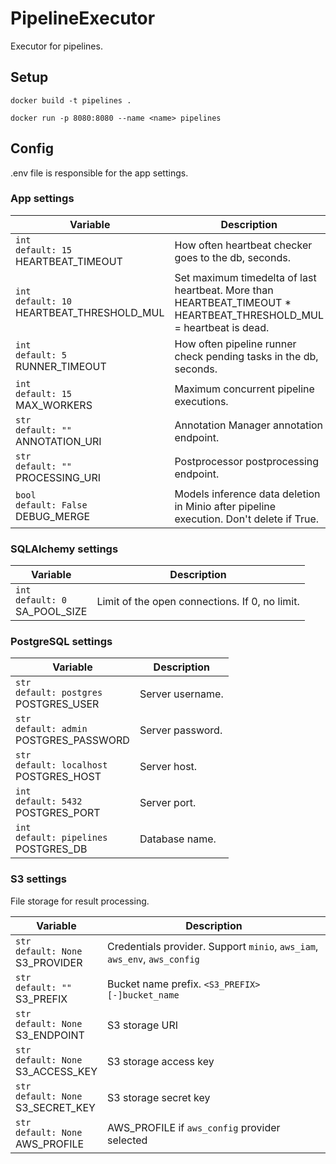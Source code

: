 # PipelineExecutor

Executor for pipelines.

## Setup
`docker build -t pipelines .`

`docker run -p 8080:8080 --name <name> pipelines`

## Config
.env file is responsible for the app settings.
### App settings
| Variable | Description |
|---|---------------|
|`int` <br/> `default: 15` <br/> HEARTBEAT_TIMEOUT | How often heartbeat checker goes to the db, seconds. |
|`int` <br/> `default: 10` <br/> HEARTBEAT_THRESHOLD_MUL| Set maximum timedelta of last heartbeat. More than HEARTBEAT_TIMEOUT * HEARTBEAT_THRESHOLD_MUL = heartbeat is dead. |
|`int` <br/> `default: 5` <br/> RUNNER_TIMEOUT | How often pipeline runner check pending tasks in the db, seconds. |
|`int` <br/> `default: 15` <br/> MAX_WORKERS| Maximum concurrent pipeline executions. |
|`str` <br/> `default: ""` <br/> ANNOTATION_URI| Annotation Manager annotation endpoint. |
|`str` <br/> `default: ""` <br/> PROCESSING_URI| Postprocessor postprocessing endpoint. |
|`bool` <br/> `default: False` <br/> DEBUG_MERGE| Models inference data deletion in Minio after pipeline execution. Don't delete if True. |

### SQLAlchemy settings
| Variable | Description |
|---|---------------|
|`int` <br/> `default: 0` <br/> SA_POOL_SIZE | Limit of the open connections. If 0, no limit. |

### PostgreSQL settings
| Variable | Description |
|---|---------------|
|`str` <br/> `default: postgres` <br/> POSTGRES_USER| Server username. |
|`str` <br/> `default: admin` <br/> POSTGRES_PASSWORD| Server password. |
|`str` <br/> `default: localhost` <br/> POSTGRES_HOST| Server host. |
|`int` <br/> `default: 5432` <br/> POSTGRES_PORT| Server port. |
|`int` <br/> `default: pipelines` <br/> POSTGRES_DB| Database name. |

### S3 settings
File storage for result processing.

| Variable | Description |
|---|---------------|
|`str` <br/> `default: None` <br/> S3_PROVIDER| Credentials provider. Support `minio`, `aws_iam`, `aws_env`, `aws_config` |
|`str` <br/> `default: ""` <br/> S3_PREFIX| Bucket name prefix. `<S3_PREFIX>[-]bucket_name` |
|`str` <br/> `default: None` <br/> S3_ENDPOINT| S3 storage URI |
|`str` <br/> `default: None` <br/> S3_ACCESS_KEY| S3 storage access key |
|`str` <br/> `default: None` <br/> S3_SECRET_KEY| S3 storage secret key |
|`str` <br/> `default: None` <br/> AWS_PROFILE| AWS_PROFILE if `aws_config` provider selected |
